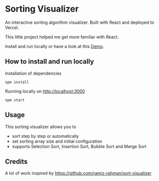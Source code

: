 # Sorting Visualizer

An interactive sorting algorithm visualizer.
Built with React and deployed to Vercel.

This little project helped me get more familiar with React.

Install and run locally or have a look at this [Demo](https://sort-vis-ronaldernst.vercel.app/).

## How to install and run locally

Installation of dependencies

`npm install`

Running locally on <http://localhost:3000>

`npm start`

## Usage

This sorting visualizer allows you to

- sort step by step or automatically
- set sorting array size and initial configuration
- supports Selection Sort, Insertion Sort, Bubble Sort and Merge Sort

## Credits

A lot of work inspired by <https://github.com/ramiz-rahman/sort-visualizer>
